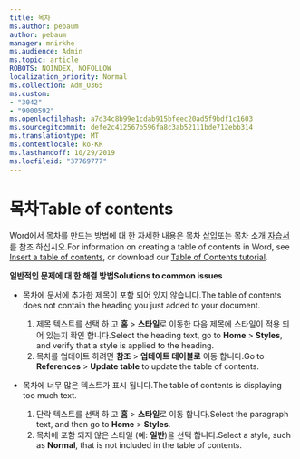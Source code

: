 ```yaml
---
title: 목차
ms.author: pebaum
author: pebaum
manager: mnirkhe
ms.audience: Admin
ms.topic: article
ROBOTS: NOINDEX, NOFOLLOW
localization_priority: Normal
ms.collection: Adm_O365
ms.custom:
- "3042"
- "9000592"
ms.openlocfilehash: a7d34c8b99e1cdab915bfeec20ad5f9bdf1c1603
ms.sourcegitcommit: defe2c412567b596fa8c3ab52111bde712ebb314
ms.translationtype: MT
ms.contentlocale: ko-KR
ms.lasthandoff: 10/29/2019
ms.locfileid: "37769777"
---
```

# <a name="table-of-contents"></a><span data-ttu-id="ca18a-102">목차</span><span class="sxs-lookup"><span data-stu-id="ca18a-102">Table of contents</span></span>

<span data-ttu-id="ca18a-103">Word에서 목차를 만드는 방법에 대 한 자세한 내용은 목차 [삽입](https://support.office.com/article/882e8564-0edb-435e-84b5-1d8552ccf0c0)또는 목차 소개 [자습서](https://go.microsoft.com/fwlink/?linkid=2065106)를 참조 하십시오.</span><span class="sxs-lookup"><span data-stu-id="ca18a-103">For information on creating a table of contents in Word, see [Insert a table of contents](https://support.office.com/article/882e8564-0edb-435e-84b5-1d8552ccf0c0), or download our [Table of Contents tutorial](https://go.microsoft.com/fwlink/?linkid=2065106).</span></span>

<span data-ttu-id="ca18a-104">**일반적인 문제에 대 한 해결 방법**</span><span class="sxs-lookup"><span data-stu-id="ca18a-104">**Solutions to common issues**</span></span>

- <span data-ttu-id="ca18a-105">목차에 문서에 추가한 제목이 포함 되어 있지 않습니다.</span><span class="sxs-lookup"><span data-stu-id="ca18a-105">The table of contents does not contain the heading you just added to your document.</span></span>
  1. <span data-ttu-id="ca18a-106">제목 텍스트를 선택 하 고 **홈** > **스타일**로 이동한 다음 제목에 스타일이 적용 되어 있는지 확인 합니다.</span><span class="sxs-lookup"><span data-stu-id="ca18a-106">Select the heading text, go to **Home** > **Styles**, and verify that a style is applied to the heading.</span></span>
  2. <span data-ttu-id="ca18a-107">목차를 업데이트 하려면 **참조** > **업데이트 테이블로** 이동 합니다.</span><span class="sxs-lookup"><span data-stu-id="ca18a-107">Go to **References** > **Update table** to update the table of contents.</span></span>

- <span data-ttu-id="ca18a-108">목차에 너무 많은 텍스트가 표시 됩니다.</span><span class="sxs-lookup"><span data-stu-id="ca18a-108">The table of contents is displaying too much text.</span></span> 
  1. <span data-ttu-id="ca18a-109">단락 텍스트를 선택 하 고 **홈** > **스타일**로 이동 합니다.</span><span class="sxs-lookup"><span data-stu-id="ca18a-109">Select the paragraph text, and then go to **Home** > **Styles**.</span></span>
  2. <span data-ttu-id="ca18a-110">목차에 포함 되지 않은 스타일 (예: **일반**)을 선택 합니다.</span><span class="sxs-lookup"><span data-stu-id="ca18a-110">Select a style, such as **Normal**, that is not included in the table of contents.</span></span>